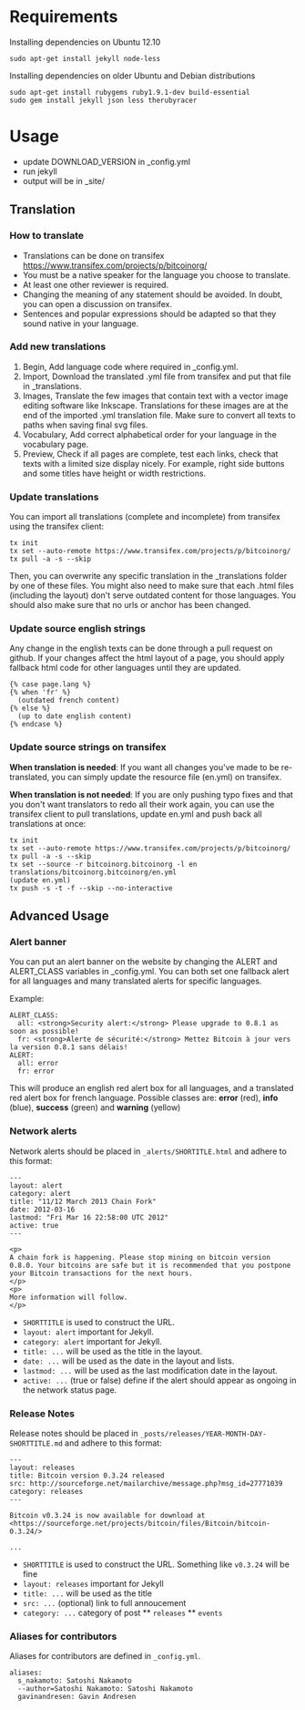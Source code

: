 # Requirements

Installing dependencies on Ubuntu 12.10

    sudo apt-get install jekyll node-less

Installing dependencies on older Ubuntu and Debian distributions

    sudo apt-get install rubygems ruby1.9.1-dev build-essential
    sudo gem install jekyll json less therubyracer

# Usage

* update DOWNLOAD\_VERSION in _config.yml
* run jekyll
* output will be in \_site/

## Translation

### How to translate

* Translations can be done on transifex https://www.transifex.com/projects/p/bitcoinorg/
* You must be a native speaker for the language you choose to translate.
* At least one other reviewer is required.
* Changing the meaning of any statement should be avoided. In doubt, you can open a discussion on transifex.
* Sentences and popular expressions should be adapted so that they sound native in your language.

### Add new translations

1. Begin, Add language code where required in _config.yml.
2. Import, Download the translated .yml file from transifex and put that file in _translations.
3. Images, Translate the few images that contain text with a vector image editing software like Inkscape. Translations for these images are at the end of the imported .yml translation file. Make sure to convert all texts to paths when saving final svg files.
4. Vocabulary, Add correct alphabetical order for your language in the vocabulary page.
5. Preview, Check if all pages are complete, test each links, check that texts with a limited size display nicely. For example, right side buttons and some titles have height or width restrictions.

### Update translations

You can import all translations (complete and incomplete) from transifex using the transifex client:

    tx init
    tx set --auto-remote https://www.transifex.com/projects/p/bitcoinorg/
    tx pull -a -s --skip
    
Then, you can overwrite any specific translation in the _translations folder by one of these files. You might also need to make sure that each .html files (including the layout) don't serve outdated content for those languages. You should also make sure that no urls or anchor has been changed.

### Update source english strings

Any change in the english texts can be done through a pull request on github. If your changes affect the html layout of a page, you should apply fallback html code for other languages until they are updated.

    {% case page.lang %}
    {% when 'fr' %}
      (outdated french content)
    {% else %}
      (up to date english content)
    {% endcase %}
    
### Update source strings on transifex

**When translation is needed**: If you want all changes you've made to be re-translated, you can simply update the resource file (en.yml) on transifex.

**When translation is not needed**: If you are only pushing typo fixes and that you don't want translators to redo all their work again, you can use the transifex client to pull translations, update en.yml and push back all translations at once:

    tx init
    tx set --auto-remote https://www.transifex.com/projects/p/bitcoinorg/
    tx pull -a -s --skip
    tx set --source -r bitcoinorg.bitcoinorg -l en translations/bitcoinorg.bitcoinorg/en.yml
    (update en.yml)
    tx push -s -t -f --skip --no-interactive

## Advanced Usage

### Alert banner

You can put an alert banner on the website by changing the ALERT and ALERT\_CLASS variables in _config.yml.
You can both set one fallback alert for all languages and many translated alerts for specific languages.

Example:

```
ALERT_CLASS:
  all: <strong>Security alert:</strong> Please upgrade to 0.8.1 as soon as possible!
  fr: <strong>Alerte de sécurité:</strong> Mettez Bitcoin à jour vers la version 0.8.1 sans délais!
ALERT:
  all: error
  fr: error
```

This will produce an english red alert box for all languages, and a translated red alert box for french language.
Possible classes are: **error** (red), **info** (blue), **success** (green) and **warning** (yellow)

### Network alerts

Network alerts should be placed in `_alerts/SHORTITLE.html` and adhere to this format:

```
---
layout: alert
category: alert
title: "11/12 March 2013 Chain Fork"
date: 2012-03-16
lastmod: "Fri Mar 16 22:58:00 UTC 2012"
active: true
---

<p>
A chain fork is happening. Please stop mining on bitcoin version 0.8.0. Your bitcoins are safe but it is recommended that you postpone your Bitcoin transactions for the next hours.
</p>
<p>
More information will follow.
</p>

```
* `SHORTTITLE` is used to construct the URL.
* `layout: alert` important for Jekyll.
* `category: alert` important for Jekyll.
* `title: ...` will be used as the title in the layout.
* `date: ...` will be used as the date in the layout and lists.
* `lastmod: ...` will be used as the last modification date in the layout.
* `active: ...` (true or false) define if the alert should appear as ongoing in the network status page.

### Release Notes

Release notes should be placed in `_posts/releases/YEAR-MONTH-DAY-SHORTTITLE.md` and adhere to this format:

```
---
layout: releases
title: Bitcoin version 0.3.24 released
src: http://sourceforge.net/mailarchive/message.php?msg_id=27771039
category: releases
---

Bitcoin v0.3.24 is now available for download at
<https://sourceforge.net/projects/bitcoin/files/Bitcoin/bitcoin-0.3.24/>

...
```
* `SHORTTITLE` is used to construct the URL. Something like `v0.3.24` will be fine
* `layout: releases` important for Jekyll
* `title: ...` will be used as the title
* `src: ...` (optional) link to full annoucement
* `category: ...` category of post
** `releases`
** `events`

### Aliases for contributors

Aliases for contributors are defined in ```_config.yml```.

```
aliases:
  s_nakamoto: Satoshi Nakamoto
  --author=Satoshi Nakamoto: Satoshi Nakamoto
  gavinandresen: Gavin Andresen
```
